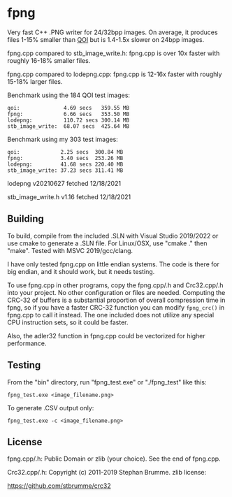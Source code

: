 # fpng
Very fast C++ .PNG writer for 24/32bpp images. On average, it produces files 1-15% smaller than [QOI](https://github.com/phoboslab/qoi) but is 1.4-1.5x slower on 24bpp images.

fpng.cpp compared to stb_image_write.h: fpng.cpp is over 10x faster with roughly 16-18% smaller files.

fpng.cpp compared to lodepng.cpp: fpng.cpp is 12-16x faster with roughly 15-18% larger files.

Benchmark using the 184 QOI test images:

```
qoi:              4.69 secs   359.55 MB
fpng:             6.66 secs   353.50 MB
lodepng:          110.72 secs 300.14 MB
stb_image_write:  68.07 secs  425.64 MB
```

Benchmark using my 303 test images:

```
qoi:             2.25 secs  300.84 MB
fpng:            3.40 secs  253.26 MB
lodepng:         41.68 secs 220.40 MB
stb_image_write: 37.23 secs 311.41 MB
```

lodepng v20210627 fetched 12/18/2021

stb_image_write.h v1.16 fetched 12/18/2021

## Building

To build, compile from the included .SLN with Visual Studio 2019/2022 or use cmake to generate a .SLN file. For Linux/OSX, use "cmake ." then "make". Tested with MSVC 2019/gcc/clang.

I have only tested fpng.cpp on little endian systems. The code is there for big endian, and it should work, but it needs testing.

To use fpng.cpp in other programs, copy the fpng.cpp/.h and Crc32.cpp/.h into your project. No other configuration or files are needed. Computing the CRC-32 of buffers is a substantial proportion of overall compression time in fpng, so if you have a faster CRC-32 function you can modify `fpng_crc()` in fpng.cpp to call it instead. The one included does not utilize any special CPU instruction sets, so it could be faster. 

Also, the adler32 function in fpng.cpp could be vectorized for higher performance.

## Testing

From the "bin" directory, run "fpng_test.exe" or "./fpng_test" like this:

```fpng_test.exe <image_filename.png>```

To generate .CSV output only:

```fpng_test.exe -c <image_filename.png>```

## License

fpng.cpp/.h: Public Domain or zlib (your choice). See the end of fpng.cpp.

Crc32.cpp/.h: Copyright (c) 2011-2019 Stephan Brumme. zlib license:

https://github.com/stbrumme/crc32
